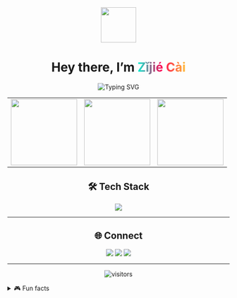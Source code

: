 <!-- Hero -->
<!-- Hero -->
<div align="center">
  <!-- Wave GIF -->
  <img src="https://media.giphy.com/media/hvRJCLFzcasrR4ia7z/giphy.gif" width="80"/>

  <!-- Gradient Name -->
  <h1>
    Hey there, I’m  
    <span style="background: linear-gradient(90deg,#00f5d4,#ff0054,#ffbd39); -webkit-background-clip: text; color: transparent;">
      Zǐjié Cài
    </span>
  </h1>

  <!-- Typing effect (GitHub-compatible) -->
  <img src="https://readme-typing-svg.demolab.com?font=Fira+Code&size=22&duration=3000&pause=1000&color=00F5D4&center=true&vCenter=true&width=435&lines=AI+Engineer;Researcher;Creator;Always+Building+Cool+Things" alt="Typing SVG" />
  
</div>


<!-- Stats (Table Layout) -->
<table align="center">
  <tr>
    <td>
      <img height="150" src="https://github-readme-stats.vercel.app/api?username=zijie-cai&show_icons=true&theme=radical&hide_border=true&border_radius=12&bg_color=0d1117&title_color=00f5d4&icon_color=ffbd39" />
    </td>
    <td>
      <img height="150" src="https://github-readme-stats.vercel.app/api/top-langs/?username=zijie-cai&layout=compact&theme=radical&hide_border=true&border_radius=12&bg_color=0d1117&title_color=00f5d4" />
    </td>
    <td>
      <img height="150" src="https://github-readme-streak-stats-dusky-six.vercel.app?user=zijie-cai&theme=radical&hide_border=true&border_radius=12&background=0d1117&ring=00f5d4&fire=ff0054&currStreakLabel=00f5d4&currStreakNum=ffbd39&sideNums=ffffff&sideLabels=ff79c6&dates=ffffff" />
    </td>
  </tr>
</table>



<!-- Stack -->
<h2 align="center">🛠 Tech Stack</h2>
<p align="center">
  <img src="https://skillicons.dev/icons?i=python,pytorch,react,nodejs,aws,mongodb,postgresql,docker,firebase" />
</p>

---

<!-- Connect -->
<h2 align="center">🌐 Connect</h2>
<p align="center">
  <a href="http://zijiecai.com"><img src="https://img.shields.io/badge/Portfolio-00f5d4?style=for-the-badge&logo=vercel&logoColor=black" /></a>
  <a href="https://www.linkedin.com/in/zai28"><img src="https://img.shields.io/badge/LinkedIn-0077b5?style=for-the-badge&logo=linkedin&logoColor=white" /></a>
  <a href="https://github.com/zijie-cai"><img src="https://img.shields.io/badge/GitHub-181717?style=for-the-badge&logo=github&logoColor=white" /></a>
</p>

---

<!-- Fun -->
<p align="center">
  <img src="https://komarev.com/ghpvc/?username=zijie-cai&style=flat-square&color=ff79c6" alt="visitors"/>
</p>

<details>
<summary>🎮 Fun facts</summary>

- ⚽ Soccer & 🏀 Basketball  
- 🎮 League of Legends • Brawl Stars  
- 🍣 Always hunting for food while traveling ✈️  

</details>
